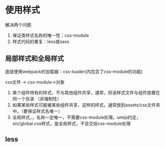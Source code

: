# 使用样式

解决两个问题

1. 保证类样式名称的唯一性：css-module
2. 样式代码的重复：less或sass

## 局部样式和全局样式

底层使用webpack的加载器：css-loader(内包含了css-module的功能)

css文件 -> css-module->对象

1. 某个组件特有的样式，不与其他组件共享，通常，将该样式文件与组件放置在同一个目录
（非强制性）
2. 如果某些样式可能被某些组件共享，这样的样式，通常放到assets/css文件夹中。（要保证样式名唯一）
3. 全局样式，，名称一定唯一，不需要css-module处理。umijs约定，src/global.css样式，是全局样式，不会交给css-module处理

## less